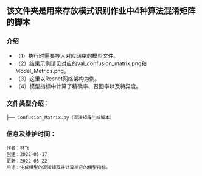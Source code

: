 ## 该文件夹是用来存放模式识别作业中4种算法混淆矩阵的脚本
### 介绍
* （1）执行时需要导入对应网络的模型文件。
* （2）结果示例请见对应的val_confusion_matrix.png和Model_Metrics.png。
* （3）这里以Resnet网络架构为例。
* （4）模型指标中计算了精确率、召回率以及特异度。
### 文件类型介绍：
```
├── Confusion_Matrix.py（混淆矩阵生成脚本）  
```
### 信息及维护时间：
```
作者：林飞
创建：2022-05-17
更新：2022-05-22
用途：生成模型的混淆矩阵并计算相应的模型指标。
```
